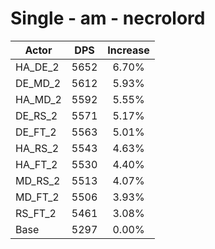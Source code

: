 # Single - am - necrolord
| Actor | DPS | Increase |
|---|:---:|:---:|
|HA_DE_2|5652|6.70%|
|DE_MD_2|5612|5.93%|
|HA_MD_2|5592|5.55%|
|DE_RS_2|5571|5.17%|
|DE_FT_2|5563|5.01%|
|HA_RS_2|5543|4.63%|
|HA_FT_2|5530|4.40%|
|MD_RS_2|5513|4.07%|
|MD_FT_2|5506|3.93%|
|RS_FT_2|5461|3.08%|
|Base|5297|0.00%|
